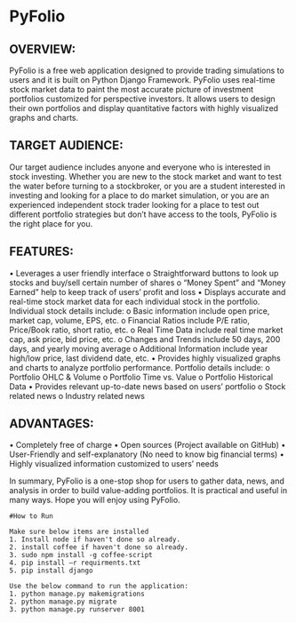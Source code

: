 # PyFolio
## OVERVIEW: 
PyFolio is a free web application designed to provide trading simulations to users and it is built on Python Django Framework. PyFolio uses real-time stock market data to paint the most accurate picture of investment portfolios customized for perspective investors. It allows users to design their own portfolios and display quantitative factors with highly visualized graphs and charts.
## TARGET AUDIENCE:
Our target audience includes anyone and everyone who is interested in stock investing. Whether you are new to the stock market and want to test the water before turning to a stockbroker, or you are a student interested in investing and looking for a place to do market simulation, or you are an experienced independent stock trader looking for a place to test out different portfolio strategies but don’t have access to the tools, PyFolio is the right place for you.
## FEATURES:
•	Leverages a user friendly interface
o	Straightforward buttons to look up stocks and buy/sell certain number of shares
o	“Money Spent” and “Money Earned” help to keep track of users’ profit and loss
•	Displays accurate and real-time stock market data for each individual stock in the portfolio. Individual stock details include:
o	Basic information include open price, market cap, volume, EPS, etc.
o	Financial Ratios include P/E ratio, Price/Book ratio, short ratio, etc.
o	Real Time Data include real time market cap, ask price, bid price, etc.
o	Changes and Trends include 50 days, 200 days, and yearly moving average
o	Additional Information include year high/low price, last dividend date, etc.
•	Provides highly visualized graphs and charts to analyze portfolio performance. Portfolio details include:
o	Portfolio OHLC & Volume
o	Portfolio Time vs. Value
o	Portfolio Historical Data
•	Provides relevant up-to-date news based on users’ portfolio
o	Stock related news
o	Industry related news
## ADVANTAGES:
•	Completely free of charge
•	Open sources (Project available on GitHub)
•	User-Friendly and self-explanatory (No need to know big financial terms)
•	Highly visualized information customized to users’ needs

In summary, PyFolio is a one-stop shop for users to gather data, news, and analysis in order to build value-adding portfolios. It is practical and useful in many ways. Hope you will enjoy using PyFolio.


``` 
#How to Run 

Make sure below items are installed
1. Install node if haven't done so already. 
2. install coffee if haven't done so already.
3. sudo npm install -g coffee-script
4. pip install –r requirments.txt
5. pip install django

Use the below command to run the application:
1. python manage.py makemigrations
2. python manage.py migrate
3. python manage.py runserver 8001

```
